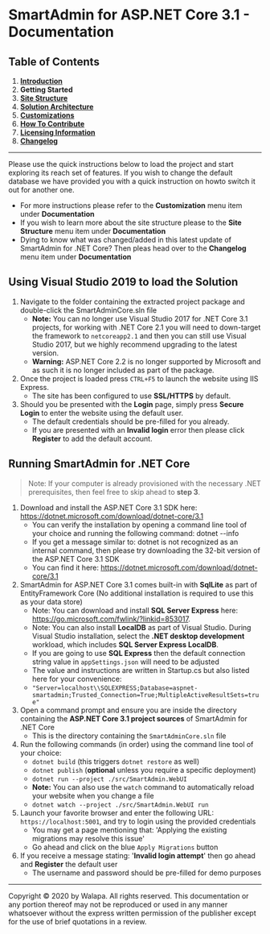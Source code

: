 # SmartAdmin for ASP.NET Core 3.1 - Documentation

## Table of Contents

1. **[Introduction](introduction.md)**
1. **Getting Started**
1. **[Site Structure](site-structure.md)**
1. **[Solution Architecture](solution-architecture.md)**
1. **[Customizations](customizations.md)**
1. **[How To Contribute](howto-contribute.md)**
1. **[Licensing Information](licensing-information.md)**
1. **[Changelog](changelog.md)**

---

Please use the quick instructions below to load the project and start exploring its reach set of features. If you wish to change the default database we have provided you with a quick instruction on howto switch it out for another one.

- For more instructions please refer to the **Customization** menu item under **Documentation**
- If you wish to learn more about the site structure please to the **Site Structure** menu item under **Documentation**
- Dying to know what was changed/added in this latest update of SmartAdmin for .NET Core? Then pleas head over to the **Changelog** menu item under **Documentation**

## Using Visual Studio 2019 to load the Solution

1. Navigate to the folder containing the extracted project package and double-click the SmartAdminCore.sln file
   - **Note:** You can no longer use Visual Studio 2017 for .NET Core 3.1 projects, for working with .NET Core 2.1 you will need to down-target the framework to `netcoreapp2.1` and then you can still use Visual Studio 2017, but we highly recommend upgrading to the latest version.
   - **Warning:** ASP.NET Core 2.2 is no longer supported by Microsoft and as such it is no longer included as part of the package.
1. Once the project is loaded press `CTRL+F5` to launch the website using IIS Express.
   - The site has been configured to use **SSL/HTTPS** by default.
1. Should you be presented with the **Login** page, simply press **Secure Login** to enter the website using the default user.
   - The default credentials should be pre-filled for you already.
   - If you are presented with an **Invalid login** error then please click **Register** to add the default account.

## Running SmartAdmin for .NET Core

> Note: If your computer is already provisioned with the necessary .NET prerequisites, then feel free to skip ahead to **step 3**.

1. Download and install the ASP.NET Core 3.1 SDK here: <https://dotnet.microsoft.com/download/dotnet-core/3.1>
   - You can verify the installation by opening a command line tool of your choice and running the following command: dotnet --info
   - If you get a message similar to: dotnet is not recognized as an internal command, then please try downloading the 32-bit version of the ASP.NET Core 3.1 SDK
   - You can find it here: <https://dotnet.microsoft.com/download/dotnet-core/3.1>
1. SmartAdmin for ASP.NET Core 3.1 comes built-in with **SqlLite** as part of EntityFramework Core (No additional installation is required to use this as your data store)
   - Note: You can download and install **SQL Server Express** here: <https://go.microsoft.com/fwlink/?linkid=853017>.
   - Note: You can also install **LocalDB** as part of Visual Studio. During Visual Studio installation, select the **.NET desktop development** workload, which includes **SQL Server Express LocalDB**.
   - If you are going to use **SQL Express** then the default connection string value in `appSettings.json` will need to be adjusted
   - The value and instructions are written in Startup.cs but also listed here for your convenience:
   - `"Server=localhost\\SQLEXPRESS;Database=aspnet-smartadmin;Trusted_Connection=True;MultipleActiveResultSets=true"`
1. Open a command prompt and ensure you are inside the directory containing the **ASP.NET Core 3.1 project sources** of SmartAdmin for .NET Core
   - This is the directory containing the `SmartAdminCore.sln` file
1. Run the following commands (in order) using the command line tool of your choice:
   - `dotnet build` (this triggers `dotnet restore` as well)
   - `dotnet publish` (**optional** unless you require a specific deployment)
   - `dotnet run --project ./src/SmartAdmin.WebUI`
   - **Note:** You can also use the `watch` command to automatically reload your website when you change a file
   - `dotnet watch --project ./src/SmartAdmin.WebUI run`
1. Launch your favorite browser and enter the following URL: `https://localhost:5001`, and try to login using the provided credentials
   - You may get a page mentioning that: 'Applying the existing migrations may resolve this issue'
   - Go ahead and click on the blue `Apply Migrations` button
1. If you receive a message stating: '**Invalid login attempt**' then go ahead and **Register** the default user
   - The username and password should be pre-filled for demo purposes

---

Copyright &copy; 2020 by Walapa. All rights reserved. This documentation or any portion thereof
may not be reproduced or used in any manner whatsoever without the express written permission of the publisher except for the use of brief quotations in a review.
